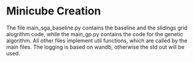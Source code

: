 # Minicube Creation
The file main_sga_baseline.py contains the baseline and the slidings grid alogrithm code, while the main_gp.py contains the code for the genetic algorithm. All other files implement util functions, which are called by the main files.
The logging is based on wandb, otherwise the std out will be used.
